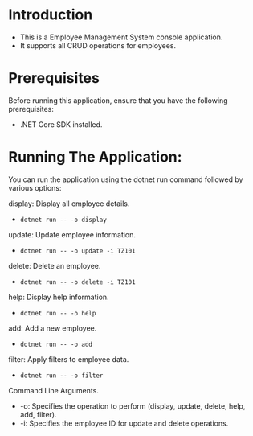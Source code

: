 # Introduction
- This is a Employee Management System console application.
- It supports all CRUD operations for employees.

# Prerequisites
Before running this application, ensure that you have the following prerequisites:
- .NET Core SDK installed.

# Running The Application:

You can run the application using the dotnet run command followed by various options:

display: Display all employee details.
- `dotnet run -- -o display`

update: Update employee information.
- `dotnet run -- -o update -i TZ101`

delete: Delete an employee.
- `dotnet run -- -o delete -i TZ101`

help: Display help information.
- `dotnet run -- -o help`

add: Add a new employee.
- `dotnet run -- -o add`

filter: Apply filters to employee data.
- `dotnet run -- -o filter`

Command Line Arguments.
- -o: Specifies the operation to perform (display, update, delete, help, add, filter).
- -i: Specifies the employee ID for update and delete operations.